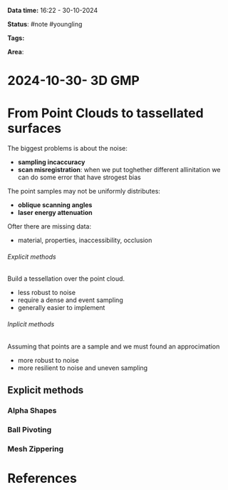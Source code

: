 **Data time:** 16:22 - 30-10-2024

**Status**: #note #youngling 

**Tags:** 

**Area**: 
# 2024-10-30- 3D GMP

# From Point Clouds to tassellated surfaces 

The biggest problems is about the noise:
- **sampling incaccuracy**
- **scan misregistration**: when we put toghether different allinitation we can do some error that have strogest bias

The point samples may not be uniformly distributes:
- **oblique scanning angles**
- **laser energy attenuation** 

Ofter there are missing data:
- material, properties, inaccessibility, occlusion

###### Explicit methods
Build a tessellation over the point cloud.
- less robust to noise
- require a dense and event sampling
- generally easier to implement
###### Inplicit methods
Assuming that points are a sample and we must found an approcimation
- more robust to noise
- more resilient to noise and uneven sampling

## Explicit methods

### Alpha Shapes

### Ball Pivoting

### Mesh Zippering 
# References